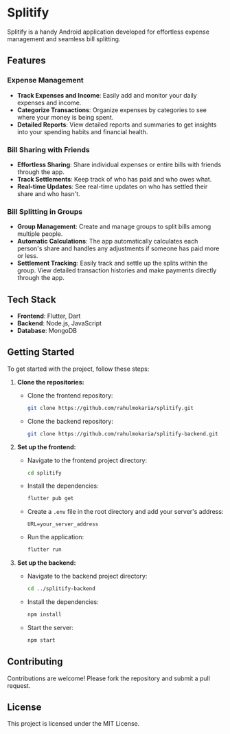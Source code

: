 # Splitify

Splitify is a handy Android application developed for effortless expense management and seamless bill splitting.

## Features

### Expense Management

- **Track Expenses and Income**: Easily add and monitor your daily expenses and income.
- **Categorize Transactions**: Organize expenses by categories to see where your money is being spent.
- **Detailed Reports**: View detailed reports and summaries to get insights into your spending habits and financial health.

### Bill Sharing with Friends

- **Effortless Sharing**: Share individual expenses or entire bills with friends through the app.
- **Track Settlements**: Keep track of who has paid and who owes what.
- **Real-time Updates**: See real-time updates on who has settled their share and who hasn't.

### Bill Splitting in Groups

- **Group Management**: Create and manage groups to split bills among multiple people.
- **Automatic Calculations**: The app automatically calculates each person's share and handles any adjustments if someone has paid more or less.
- **Settlement Tracking**: Easily track and settle up the splits within the group. View detailed transaction histories and make payments directly through the app.

## Tech Stack

- **Frontend**: Flutter, Dart
- **Backend**: Node.js, JavaScript
- **Database**: MongoDB

## Getting Started

To get started with the project, follow these steps:

1. **Clone the repositories:**

   - Clone the frontend repository:
     ```sh
     git clone https://github.com/rahulmokaria/splitify.git
     ```
   - Clone the backend repository:
     ```sh
     git clone https://github.com/rahulmokaria/splitify-backend.git
     ```

2. **Set up the frontend:**

   - Navigate to the frontend project directory:
     ```sh
     cd splitify
     ```
   - Install the dependencies:
     ```sh
     flutter pub get
     ```
   - Create a `.env` file in the root directory and add your server's address:
     ```env
     URL=your_server_address
     ```
   - Run the application:
     ```sh
     flutter run
     ```

3. **Set up the backend:**

   - Navigate to the backend project directory:
     ```sh
     cd ../splitify-backend
     ```
   - Install the dependencies:
     ```sh
     npm install
     ```
   - Start the server:
     ```sh
     npm start
     ```

## Contributing

Contributions are welcome! Please fork the repository and submit a pull request.

## License

This project is licensed under the MIT License.
